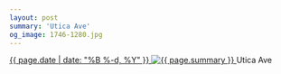 ```yaml
---
layout: post
summary: 'Utica Ave'
og_image: 1746-1280.jpg
---
```


<p>
 <time>
  <a href="/1746">
   {{ page.date | date: "%B %-d, %Y" }}
  </a>
 </time>
 <a href="/1746">
  <img alt="{{ page.summary }}" data-taken="2/14/2023" sizes="(min-width: 700px) 50vw, calc(100vw - 2rem)" src="{{ site.assets_url }}/1746-640.jpg" srcset="{{ site.assets_url }}/1746-320.jpg 320w, {{ site.assets_url }}/1746-640.jpg 640w, {{ site.assets_url }}/1746-960.jpg 960w, {{ site.assets_url }}/1746-1280.jpg 1280w"/>
 </a>
 <span>
  Utica Ave
 </span>
</p>

